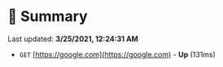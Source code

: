 # 📖 Summary
Last updated: **3/25/2021, 12:24:31 AM**

- `GET` [https://google.com](https://google.com) - **Up** (131ms)
